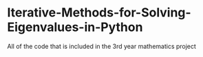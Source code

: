 # Iterative-Methods-for-Solving-Eigenvalues-in-Python
All of the code that is included in the 3rd year mathematics project
